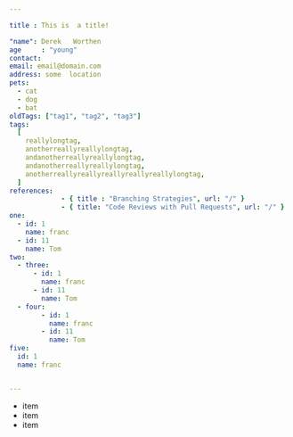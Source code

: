 ```yaml
---

title : This is  a title!

"name": Derek   Worthen    
age     : "young"
contact:
email: email@domain.com
address: some  location
pets:
  - cat
  - dog
  - bat
oldTags: ["tag1", "tag2", "tag3"]
tags:
  [
    reallylongtag,
    anotherreallyreallylongtag,
    andanotherreallyreallylongtag,
    andanotherreallyreallylongtag,
    anotherreallyreallyreallyreallyreallylongtag,
  ]
references:
             - { title : "Branching Strategies", url: "/" }
             - { title: "Code Reviews with Pull Requests", url: "/" }
one:
  - id: 1
    name: franc
  - id: 11
    name: Tom
two:
  - three:
      - id: 1
        name: franc
      - id: 11
        name: Tom
  - four:
        - id: 1
          name: franc
        - id: 11
          name: Tom
five:
  id: 1
  name: franc


---
```


- item
- item
- item
